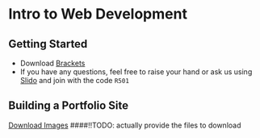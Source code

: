 # Intro to Web Development
## Getting Started
- Download [Brackets](http://brackets.io/)
- If you have any questions, feel free to raise your hand or ask us using [Slido](https://www.sli.do/) and join with the code `R501`



## Building a Portfolio Site
<a href="test.zip" download="proposed_file_name">Download Images</a>   ####!!TODO: actually provide the files to download

